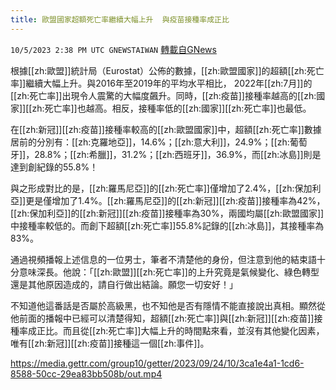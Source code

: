 ```yaml
---
title: 歐盟國家超額死亡率繼續大幅上升  與疫苗接種率成正比
---
```

`10/5/2023 2:38 PM UTC GNEWSTAIWAN` [轉載自GNews](https://gnews.org/articles/1787685)


  
根據[[zh:歐盟]]統計局（Eurostat）公佈的數據，[[zh:歐盟國家]]的超額[[zh:死亡率]]繼續大幅上升。與2016年至2019年的平均水平相比， 2022年[[zh:7月]]的[[zh:死亡率]]出現令人震驚的大幅度飆升。同時，[[zh:疫苗]]接種率越高的[[zh:國家]][[zh:死亡率]]也越高。相反，接種率低的[[zh:國家]][[zh:死亡率]]也最低。

在[[zh:新冠]][[zh:疫苗]]接種率較高的[[zh:歐盟國家]]中，超額[[zh:死亡率]]數據居前的分別有：[[zh:克羅地亞]]，14.6%；[[zh:意大利]]，24.9%；[[zh:葡萄牙]]，28.8%；[[zh:希臘]]，31.2%；[[zh:西班牙]]，36.9%，而[[zh:冰島]]則是達到創紀錄的55.8%！

  

與之形成對比的是，[[zh:羅馬尼亞]]的[[zh:死亡率]]僅增加了2.4%，[[zh:保加利亞]]更是僅增加了1.4%。[[zh:羅馬尼亞]]的[[zh:新冠]][[zh:疫苗]]接種率為42%，[[zh:保加利亞]]的[[zh:新冠]][[zh:疫苗]]接種率為30%，兩國均屬[[zh:歐盟國家]]中接種率較低的。而創下超額[[zh:死亡率]]55.8%記錄的[[zh:冰島]]，其接種率為83%。

  

通過視頻播報上述信息的一位男士，筆者不清楚他的身份，但注意到他的結束語十分意味深長。他說：「[[zh:歐盟]][[zh:死亡率]]的上升究竟是氣候變化、綠色轉型還是其他原因造成的，請自行做出結論。願您一切安好！」

  

不知道他這番話是否屬於高級黑，也不知他是否有隱情不能直接說出真相。顯然從他前面的播報中已經可以清楚得知，超額[[zh:死亡率]]與[[zh:新冠]][[zh:疫苗]]接種率成正比。而且從[[zh:死亡率]]大幅上升的時間點來看，並沒有其他變化因素，唯有[[zh:新冠]][[zh:疫苗]]接種這一個[[zh:事件]]。


https://media.gettr.com/group10/getter/2023/09/24/10/3ca1e4a1-1cd6-8588-50cc-29ea83bb508b/out.mp4


